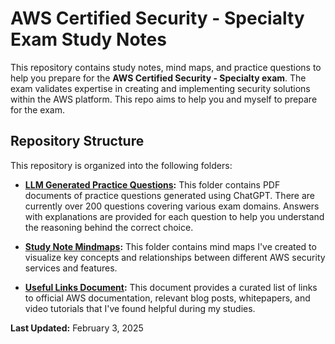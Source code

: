 # AWS Certified Security - Specialty Exam Study Notes

This repository contains study notes, mind maps, and practice questions to help you prepare for the **AWS Certified Security - Specialty exam**. The exam validates expertise in creating and implementing security solutions within the AWS platform. This repo aims to help you and myself to prepare for the exam.

## Repository Structure

This repository is organized into the following folders:

- **[LLM Generated Practice Questions](llm_generated_questions/):** This folder contains PDF documents of practice questions generated using ChatGPT. There are currently over 200 questions covering various exam domains. Answers with explanations are provided for each question to help you understand the reasoning behind the correct choice.

- **[Study Note Mindmaps](mindmaps/):** This folder contains mind maps I've created to visualize key concepts and relationships between different AWS security services and features.

- **[Useful Links Document](useful_links.md):** This document provides a curated list of links to official AWS documentation, relevant blog posts, whitepapers, and video tutorials that I've found helpful during my studies.

**Last Updated:** February 3, 2025
